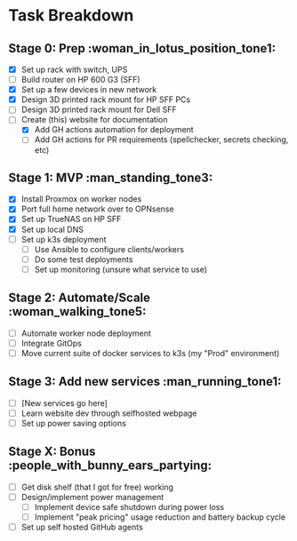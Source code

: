 # Task Breakdown

## Stage 0: Prep :woman_in_lotus_position_tone1:

- [x] Set up rack with switch, UPS
- [ ] Build router on HP 600 G3 (SFF)
- [x] Set up a few devices in new network
- [x] Design 3D printed rack mount for HP SFF PCs
- [ ] Design 3D printed rack mount for Dell SFF
- [ ] Create (this) website for documentation
    - [x] Add GH actions automation for deployment
    - [ ] Add GH actions for PR requirements (spellchecker, secrets checking, etc)
    
## Stage 1: MVP :man_standing_tone3:
- [x] Install Proxmox on worker nodes
- [x] Port full home network over to OPNsense
- [x] Set up TrueNAS on HP SFF
- [x] Set up local DNS
- [ ] Set up k3s deployment
    - [ ] Use Ansible to configure clients/workers
    - [ ] Do some test deployments
    - [ ] Set up monitoring (unsure what service to use)

## Stage 2: Automate/Scale :woman_walking_tone5:
- [ ] Automate worker node deployment
- [ ] Integrate GitOps
- [ ] Move current suite of docker services to k3s (my "Prod" environment)

## Stage 3: Add new services :man_running_tone1:
- [ ] [New services go here]
- [ ] Learn website dev through selfhosted webpage
- [ ] Set up power saving options

## Stage X: Bonus :people_with_bunny_ears_partying:
- [ ] Get disk shelf (that I got for free) working
- [ ] Design/implement power management
    - [ ] Implement device safe shutdown during power loss
    - [ ] Implement "peak pricing" usage reduction and battery backup cycle
- [ ] Set up self hosted GitHub agents
